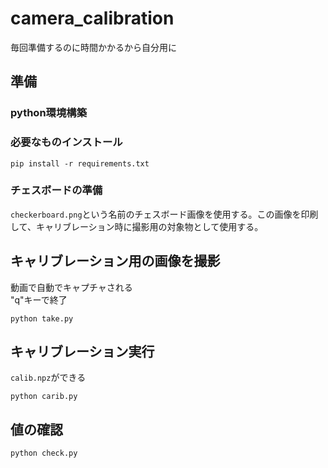 # camera_calibration
毎回準備するのに時間かかるから自分用に

## 準備
### python環境構築

### 必要なものインストール
```
pip install -r requirements.txt
```

### チェスボードの準備
`checkerboard.png`という名前のチェスボード画像を使用する。この画像を印刷して、キャリブレーション時に撮影用の対象物として使用する。

## キャリブレーション用の画像を撮影
動画で自動でキャプチャされる\
"q"キーで終了
```
python take.py
```
## キャリブレーション実行
`calib.npz`ができる
```
python carib.py
```
## 値の確認
```
python check.py
```
